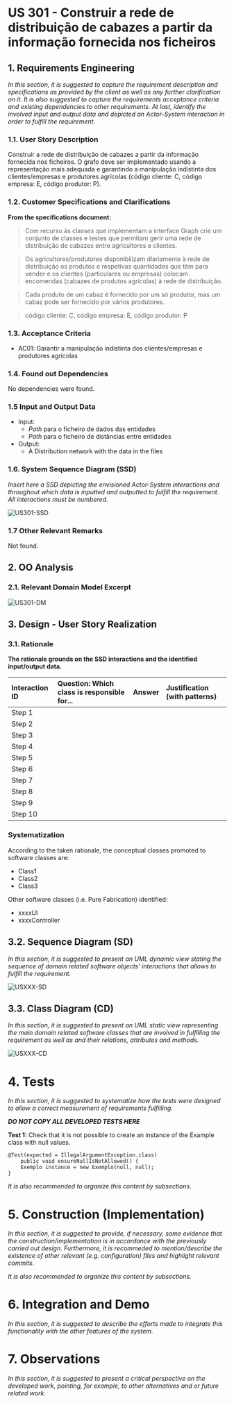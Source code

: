 # US 301 - Construir a rede de distribuição de cabazes a partir da informação fornecida nos ficheiros

## 1. Requirements Engineering

_In this section, it is suggested to capture the requirement description and specifications as provided by the client as well as any further clarification on it. It is also suggested to capture the requirements acceptance criteria and existing dependencies to other requirements. At last, identify the involved input and output data and depicted an Actor-System interaction in order to fulfill the requirement._

### 1.1. User Story Description

Construir a rede de distribuição de cabazes a partir da informação fornecida nos
ficheiros. O grafo deve ser implementado usando a representação mais adequada e garantindo a
manipulação indistinta dos clientes/empresas e produtores agrícolas (código cliente: C, código
empresa: E, código produtor: P).

### 1.2. Customer Specifications and Clarifications

**From the specifications document:**

> Com recurso às classes que implementam a interface Graph crie um conjunto de classes e testes que permitam gerir uma rede de distribuição de cabazes entre agricultores e clientes.

> Os agricultores/produtores disponibilizam diariamente à rede de distribuição os produtos e respetivas quantidades que têm para vender e os clientes (particulares ou empresas) colocam encomendas (cabazes de produtos agrícolas) à rede de distribuição.

> Cada produto de um cabaz é fornecido por um só produtor, mas um cabaz pode ser fornecido por vários produtores.

> código cliente: C, código empresa: E, código produtor: P

### 1.3. Acceptance Criteria

- AC01: Garantir a manipulação indistinta dos clientes/empresas e produtores agrícolas

### 1.4. Found out Dependencies

No dependencies were found.

### 1.5 Input and Output Data

- Input:
  - _Path_ para o ficheiro de dados das entidades
  - _Path_ para o ficheiro de distâncias entre entidades
- Output:
  - A Distribution network with the data in the files

### 1.6. System Sequence Diagram (SSD)

_Insert here a SSD depicting the envisioned Actor-System interactions and throughout which data is inputted and outputted to fulfill the requirement. All interactions must be numbered._

![US301-SSD](SSD/SSD.svg)

### 1.7 Other Relevant Remarks

Not found.

## 2. OO Analysis

### 2.1. Relevant Domain Model Excerpt

![US301-DM](DM/DM.svg)

## 3. Design - User Story Realization

### 3.1. Rationale

**The rationale grounds on the SSD interactions and the identified input/output data.**

| Interaction ID | Question: Which class is responsible for... | Answer | Justification (with patterns) |
| :------------- | :------------------------------------------ | :----- | :---------------------------- |
| Step 1         |                                             |        |                               |
| Step 2         |                                             |        |                               |
| Step 3         |                                             |        |                               |
| Step 4         |                                             |        |                               |
| Step 5         |                                             |        |                               |
| Step 6         |                                             |        |                               |
| Step 7         |                                             |        |                               |
| Step 8         |                                             |        |                               |
| Step 9         |                                             |        |                               |
| Step 10        |                                             |        |                               |

### Systematization

According to the taken rationale, the conceptual classes promoted to software classes are:

- Class1
- Class2
- Class3

Other software classes (i.e. Pure Fabrication) identified:

- xxxxUI
- xxxxController

## 3.2. Sequence Diagram (SD)

_In this section, it is suggested to present an UML dynamic view stating the sequence of domain related software objects' interactions that allows to fulfill the requirement._

![USXXX-SD](USXXX-SD.svg)

## 3.3. Class Diagram (CD)

_In this section, it is suggested to present an UML static view representing the main domain related software classes that are involved in fulfilling the requirement as well as and their relations, attributes and methods._

![USXXX-CD](USXXX-CD.svg)

# 4. Tests

_In this section, it is suggested to systematize how the tests were designed to allow a correct measurement of requirements fulfilling._

**_DO NOT COPY ALL DEVELOPED TESTS HERE_**

**Test 1:** Check that it is not possible to create an instance of the Example class with null values.

    @Test(expected = IllegalArgumentException.class)
    	public void ensureNullIsNotAllowed() {
    	Exemplo instance = new Exemplo(null, null);
    }

_It is also recommended to organize this content by subsections._

# 5. Construction (Implementation)

_In this section, it is suggested to provide, if necessary, some evidence that the construction/implementation is in accordance with the previously carried out design. Furthermore, it is recommeded to mention/describe the existence of other relevant (e.g. configuration) files and highlight relevant commits._

_It is also recommended to organize this content by subsections._

# 6. Integration and Demo

_In this section, it is suggested to describe the efforts made to integrate this functionality with the other features of the system._

# 7. Observations

_In this section, it is suggested to present a critical perspective on the developed work, pointing, for example, to other alternatives and or future related work._
